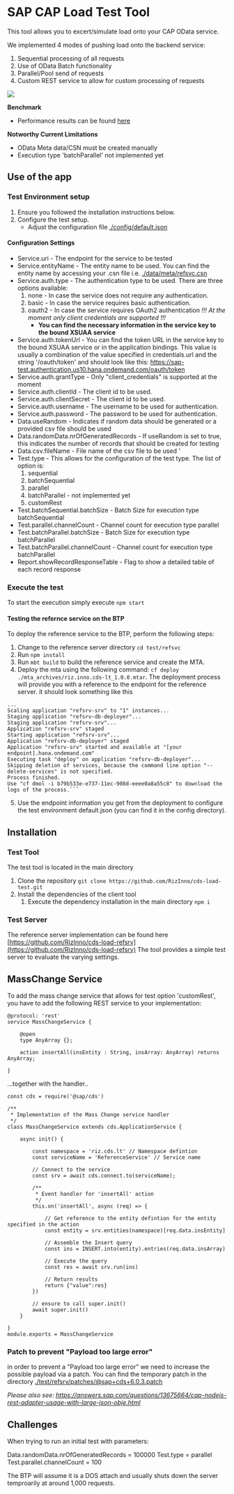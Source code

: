 # SAP CAP Load Test Tool
This tool allows you to excert/simulate load onto your CAP OData service. 

We implemented 4 modes of pushing load onto the backend service: 
1. Sequential processing of all requests
2. Use of OData Batch functionality
3. Parallel/Pool send of requests
4. Custom REST service to allow for custom processing of requests

<img src="doc/img/cds-load-test.png">

**Benchmark**
- Performance results can be found [here](doc/performance_results.md)


**Notworthy Current Limitations**
- OData Meta data/CSN must be created manually
- Execution type 'batchParallel' not implemented yet

## Use of the app

### Test Environment setup
1. Ensure you followed the installation instructions below. 
2. Configure the test setup.
    - Adjust the configuration file [./config/default.json](./config/default.json)

#### Configuration Settings
- Service.uri - The endpoint for the service to be tested
- Service.entityName - The entity name to be used. You can find the entity name by accessing your .csn file i.e. [./data/meta/refsvc.csn](./data/meta/refsvc.csn)
- Service.auth.type - The authentication type to be used. There are three options available: 
    1. none - In case the service does not require any authentication.
    2. basic - In case the service requires basic authentication.
    3. oauth2 - In case the service requires OAuth2 authentication 
    *!!! At the moment only client credentials are supported !!!*
        - **You can find the necessary information in the service key to the bound XSUAA service**
- Service.auth.tokenUrl - You can find the token URL in the service key to the bound XSUAA service or in the application bindings. This value is usually a combination of the value specified in credentials.url and the string '/oauth/token' and should look like this: https://sap-test.authentication.us10.hana.ondemand.com/oauth/token
- Service.auth.grantType - Only "client_credentials" is supported at the moment
- Service.auth.clientId - The client id to be used.
- Service.auth.clientSecret - The client id to be used.
- Service.auth.username - The username to be used for authentication.
- Service.auth.password - The password to be used for authentication.
- Data.useRandom - Indicates if random data should be generated or a provided csv file should be used
- Data.randomData.nrOfGeneratedRecords - If useRandom is set to true, this indicates the number of records that should be created for testing
- Data.csv.fileName - File name of the csv file to be used '
- Test.type - This allows for the configuration of the test type. The list of option is: 
    1. sequential
    2. batchSequential
    3. parallel
    4. batchParallel - not implemented yet
    5. customRest
- Test.batchSequential.batchSize - Batch Size for execution type batchSequential
- Test.parallel.channelCount - Channel count for execution type parallel
- Test.batchParallel.batchSize - Batch Size for execution type batchParallel
- Test.batchParallel.channelCount - Channel count for execution type batchParallel
- Report.showRecordResponseTable - Flag to show a detailed table of each record response

### Execute the test
To start the execution simply execute `npm start`

#### Testing the refernce service on the BTP
To deploy the reference service to the BTP, perform the following steps:
1. Change to the reference server directory `cd test/refsvc`
2. Run `npm install`
3. Run `mbt build` to build the reference service and create the MTA.
4. Deploy the mta using the following command: `cf deploy ./mta_archives/riz.inno.cds-lt_1.0.0.mtar`. The deployment process will provide you with a reference to the endpoint for the reference server. it should look something like this
```log
...
Scaling application "refsrv-srv" to "1" instances... 
Staging application "refsrv-db-deployer"...
Staging application "refsrv-srv"...
Application "refsrv-srv" staged
Starting application "refsrv-srv"...
Application "refsrv-db-deployer" staged
Application "refsrv-srv" started and available at "[your endpoint].hana.ondemand.com"
Executing task "deploy" on application "refsrv-db-deployer"...
Skipping deletion of services, because the command line option "--delete-services" is not specified.
Process finished.
Use "cf dmol -i b79b533e-e737-11ec-908d-eeee0a8a55c8" to download the logs of the process.```
```

5. Use the endpoint information you get from the deployment to configure the test environment default.json (you can find it in the config directory).

## Installation
### Test Tool
The test tool is located in the main directory
1. Clone the repository  `git clone https://github.com/RizInno/cds-load-test.git`
2. Install the dependencies of the client tool 
    1. Execute the dependency installation in the main directory `npm i`

### Test Server
The reference server implementation can be found here [https://github.com/RizInno/cds-load-refsrv](https://github.com/RizInno/cds-load-refsrv)
The tool provides a simple test server to evaluate the varying settings. 

## MassChange Service
To add the mass change service that allows for test option 'customRest', you have to add the following REST service to your implementation:

```cds
@protocol: 'rest'
service MassChangeService {
    
    @open
    type AnyArray {};
    
    action insertAll(insEntity : String, insArray: AnyArray) returns AnyArray;
 
}
```
...together with the handler..
```node
const cds = require('@sap/cds')

/**
 * Implementation of the Mass Change service handler
 */
class MassChangeService extends cds.ApplicationService {

    async init() {

        const namespace = 'riz.cds.lt' // Namespace defintion
        const serviceName = 'ReferenceService' // Service name

        // Connect to the service
        const srv = await cds.connect.to(serviceName);

        /**
         * Event handler for 'insertAll' action
         */
        this.on('insertAll', async (req) => {

            // Get reference to the entity defintion for the entity specified in the action
            const entity = srv.entities(namespace)[req.data.insEntity]

            // Assemble the Insert query
            const ins = INSERT.into(entity).entries(req.data.insArray)
            
            // Execute the query
            const res = await srv.run(ins)

            // Return results
            return {"value":res}
        })

        // ensure to call super.init()
        await super.init()
    }

}
module.exports = MassChangeService
```
### Patch to prevent "Payload too large error"
in order to prevent a "Payload too large error" we need to increase the possible payload via a patch. You can find the temporary patch in the directory [./test/refsrv/patches/@sap+cds+6.0.3.patch](./test/refsrv/patches/@sap+cds+6.0.3.patch)

*Please also see: https://answers.sap.com/questions/13675664/cap-nodejs-rest-adapter-usage-with-large-json-obje.html*


## Challenges
When trying to run an initial test with parameters: 

Data.randomData.nrOfGeneratedRecords = 100000
Test.type = parallel
Test.parallel.channelCount = 100

The BTP will assume it is a DOS attach and usually shuts down the server temproarily at around 1,000 requests.
